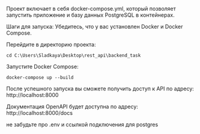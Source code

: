 Проект включает в себя docker-compose.yml, который позволяет запустить приложение и базу данных PostgreSQL в контейнерах.

Шаги для запуска:
Убедитесь, что у вас установлен Docker и Docker Compose.

Перейдите в директорию проекта:
```
cd C:\Users\Sladkaya\Desktop\rest_api\backend_task
```
Запустите Docker Compose:
```
docker-compose up --build
```
После успешного запуска вы сможете получить доступ к API по адресу: http://localhost:8000

Документация OpenAPI будет доступна по адресу: http://localhost:8000/docs

не забудьте про .env и ссылкой подключения для postgres
